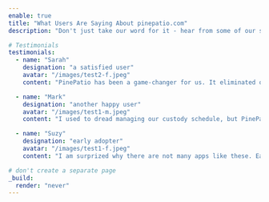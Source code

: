 ```yaml
---
enable: true
title: "What Users Are Saying About pinepatio.com"
description: "Don't just take our word for it - hear from some of our satisfied users!  Check out some of our testimonials below to see what others are saying about our service."

# Testimonials
testimonials:
  - name: "Sarah"
    designation: "a satisfied user"
    avatar: "/images/test2-f.jpeg"
    content: "PinePatio has been a game-changer for us. It eliminated our misunderstandings and allows us to focus on what truly matters - our children"

  - name: "Mark"
    designation: "another happy user"
    avatar: "/images/test1-m.jpeg"
    content: "I used to dread managing our custody schedule, but PinePatio has made it stress-free and efficient. Thank you for making co-parenting a breeze."

  - name: "Suzy"
    designation: "early adopter"
    avatar: "/images/test1-f.jpeg"
    content: "I am surprized why there are not many apps like these. Ease of use us just fantastic."

# don't create a separate page
_build:
  render: "never"
---
```

